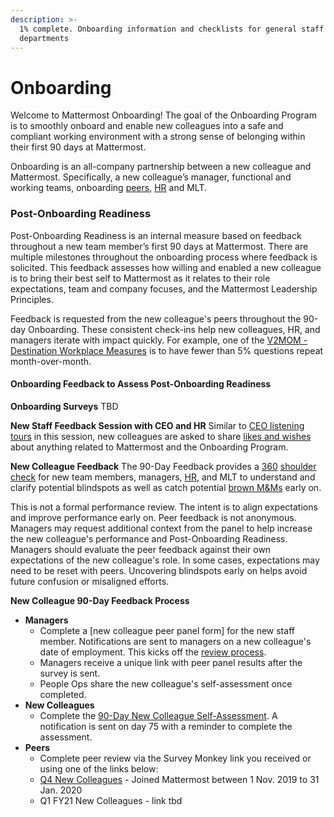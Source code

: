 ```yaml
---
description: >-
  1% complete. Onboarding information and checklists for general staff and
  departments
---
```


# Onboarding

Welcome to Mattermost Onboarding! The goal of the Onboarding Program is to smoothly onboard and enable new colleagues into a safe and compliant working environment with a strong sense of belonging within their first 90 days at Mattermost. 

Onboarding is an all-company partnership between a new colleague and Mattermost. Specifically, a new colleague’s manager, functional and working teams, onboarding [peers](https://docs.google.com/document/d/1DQULEvgOhGeEGLTzdOlSvo858vo94zmnMN8sygi-lHk/edit?ts=5e21f202), [HR](https://handbook.mattermost.com/operations/workplace/people#team) and MLT. 

### Post-Onboarding Readiness 

Post-Onboarding Readiness is an internal measure based on feedback throughout a new team member’s first 90 days at Mattermost. There are multiple milestones throughout the onboarding process where feedback is solicited. This feedback assesses how willing and enabled a new colleague is to bring their best self to Mattermost as it relates to their role expectations, team and company focuses, and the Mattermost Leadership Principles. 

Feedback is requested from the new colleague's peers throughout the 90-day Onboarding. These consistent check-ins help new colleagues, HR, and managers iterate with impact quickly. For example, one of the [V2MOM - Destination Workplace Measures](https://docs.google.com/presentation/d/1BDSaeW-M92gth_NM1vI23dtbFLBsYVIk/edit#slide=id.g6f2ea8cda4_8_1852) is to have fewer than 5% questions repeat month-over-month. 

#### Onboarding Feedback to Assess Post-Onboarding Readiness 

**Onboarding Surveys**
TBD

**New Staff Feedback Session with CEO and HR**
Similar to [CEO listening tours](https://handbook.mattermost.com/operations/operations/company-cadence#ceo-listening-tours) in this session, new colleagues are asked to share [likes and wishes](https://handbook.mattermost.com/company/about-mattermost/mindsets#likes-and-wishes) about anything related to Mattermost and the Onboarding Program. 

**New Colleague Feedback**
The 90-Day Feedback provides a [360](https://handbook.mattermost.com/operations/workplace/people/performance-reviews-50#how-is-feedback-shared) [shoulder check](https://handbook.mattermost.com/company/about-mattermost/mindsets#shoulder-check) for new team members, managers, [HR](https://handbook.mattermost.com/operations/workplace/people#team), and MLT to understand and clarify potential blindspots as well as catch potential [brown M&Ms](https://handbook.mattermost.com/company/about-mattermost/mindsets#brown-m-and-ms) early on. 

This is not a formal performance review. The intent is to align expectations and improve performance early on. Peer feedback is not anonymous. Managers may request additional context from the panel to help increase the new colleague's performance and Post-Onboarding Readiness. Managers should evaluate the peer feedback against their own expectations of the new colleague's role. In some cases, expectations may need to be reset with peers. Uncovering blindspots early on helps avoid future confusion or misaligned efforts. 

**New Colleague 90-Day Feedback Process**

 * **Managers**
    * Complete a [new colleague peer panel form] for the new staff member. Notifications are sent to managers on a new colleague's date of employment. This kicks off the [review process](https://handbook.mattermost.com/operations/workplace/people/performance-reviews-50#how-is-feedback-shared). 
    * Managers receive a unique link with peer panel results after the survey is sent. 
    * People Ops share the new colleague's self-assessment once completed. 
 * **New Colleagues**
    * Complete the [90-Day New Colleague Self-Assessment](https://forms.gle/vyZeGCfG57BoGuhB9). A notification is sent on day 75 with a reminder to complete the assessment. 
 * **Peers**
    * Complete peer review via the Survey Monkey link you received or using one of the links below: 
     * [Q4 New Colleagues](https://www.surveymonkey.com/r/ZGC7ZN9) - Joined Mattermost between 1 Nov. 2019 to 31 Jan. 2020
     * Q1 FY21 New Colleagues - link tbd
    
